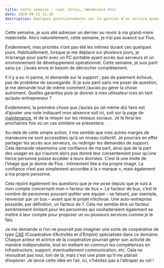 ```yaml
---
title: Cette semaine : rien. Enfin… (Weeknotes #14)
date: 2020-09-21 12:30
description: Quelques questionnements sur la gestion d’un service quand on travaille seul.
---
```


Cette semaine, je suis allé adresser un dernier au revoir à ma grand-mère
maternelle. Alors naturellement, cette semaine, je n’ai pas avancé sur Flus.

Évidemment, mes priorités n’ont pas été les mêmes durant ces quelques jours.
Habituellement, lorsque je me déplace sur plusieurs jours, je m’arrange pour
partir avec un PC portable ayant accès aux serveurs et un environnement de
développement opérationnel. Cette semaine, je suis parti sans ça : j’avais
envie et besoin de décrocher complètement.

Il n’y a eu ni panne, ni demande sur le support ; pas de paiement échoué, pas
de problème de sauvegarde. Si je suis parti sans me poser de question, je me
demande tout de même comment j’aurais pu gérer la chose autrement. Quelles
garanties puis-je donner à mes utilisateur‧ices en tant qu’auto-entrepreneur ?

Évidemment, la première chose que j’aurais pu (et même dû) faire est d’ajouter
une note indiquant mon absence soit ici, soit sur la page de [maintenance](https://status.flus.io),
et de la relayer sur les réseaux sociaux. Je le ferai les prochaines fois où un
cas similaire se présentera.

Au-delà de cette simple action, il me semble que mes autres marges de manœuvre
ne sont accessibles qu’à un niveau collectif. Je pourrais en effet partager
les accès aux serveurs, ou rediriger les demandes de support. Cela demande
néanmoins une confiance de ma part, ainsi que de la part des usager‧es qui
n’auront alors pas donné leur consentement pour qu’une tierce personne puisse
accéder à leurs données. C’est là une limite de l’image que je donne de Flus :
intimement liée à ma propre image. La confiance n’est pas simplement accordée à
la « marque », mais également à ma propre personne.

Cela rejoint également les questions que je me pose depuis que je suis à mon
compte concernant mon « facteur de bus ». Le facteur de bus, c’est le nombre de
personnes pouvant quitter une équipe – se faisant, par exemple, renverser par
un bus – avant que le projet n’échoue. Une auto-entreprise possède, par
définition, un facteur de 1. Cela me semble être un facteur extrêmement
limitant pour les personnes qui souhaiteraient également se mettre à leur
compte pour proposer un ou plusieurs services comme je le fais.

Je me demande si l’on ne pourrait pas imaginer une sorte de coopérative de type
[<abbr>CAE</abbr>](https://fr.wikipedia.org/wiki/Coop%C3%A9rative_d%27activit%C3%A9s_et_d%27emploi)
(Coopérative d’Activités et d’Emploi) spécialisée dans ce domaine. Chaque
acteur et actrice de la coopérative pourrait gérer son activité de manière
indépendante, tout en mettant en commun les compétences en infrastructure,
support, éventuellement communication, etc. Cela ne résoudrait pas tout, loin
de là, mais c’est une piste qu’il me plairait d’explorer. Je lance cette idée
en l’air, ici, n’hésitez pas à l’attraper au vol !
